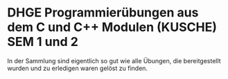 # DHGE Programmierübungen aus dem C und C++ Modulen (KUSCHE) SEM 1 und 2

In der Sammlung sind eigentlich so gut wie alle Übungen, die bereitgestellt wurden und zu erledigen waren gelöst zu finden.
